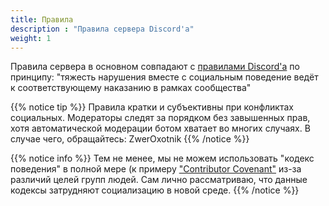 ```yaml
---
title: Правила
description : "Правила сервера Discord'а"
weight: 1
---
```


Правила сервера в основном совпадают с [правилами Discord'а](https://discord.com/guidelines) по принципу: "тяжесть нарушения вместе с социальным поведение ведёт к соответствующему наказанию в рамках сообщества"

{{% notice tip %}}
Правила кратки и субъективны при конфликтах социальных.
Модераторы следят за порядком без завышенных прав, хотя автоматической модерации ботом хватает во многих случаях.
В случае чего, обращайтесь: ZwerOxotnik
{{% /notice %}}

{{% notice info %}}
Тем не менее, мы не можем использовать "кодекс поведения" в полной мере (к примеру ["Contributor Covenant"](https://www.contributor-covenant.org/ru/version/2/0/code_of_conduct/) из-за различий целей групп людей.
Сам лично рассматриваю, что данные кодексы затрудняют социализацию в новой среде.
{{% /notice %}}
